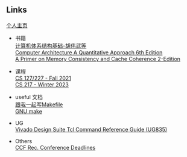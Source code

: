 ## Links

[个人主页](https://zznjupt.github.io)

* 书籍<br>
[计算机体系结构基础-胡伟武等](https://foxsen.github.io/archbase/)<br>
<a href="http://acs.pub.ro/~cpop/SMPA/Computer%20Architecture,%20Sixth%20Edition_%20A%20Quantitative%20Approach%20(%20PDFDrive%20).pdf" target="_blank">Computer Architecture A Quantitative Approach 6th Edition</a><br>
[A Primer on Memory Consistency and Cache Coherence 2-Edition](https://pages.cs.wisc.edu/~markhill/papers/primer2020_2nd_edition.pdf)

* 课程<br>
[CS 127/227 - Fall 2021](https://cs127.boazbarak.org/)<br>
[CS 217 - Winter 2023](https://cs217.stanford.edu/)


* useful 文档<br>
[跟我一起写Makefile](https://seisman.github.io/how-to-write-makefile/index.html)<br>
[GNU make](https://www.gnu.org/software/make/manual/make.html)


* UG<br>[Vivado Design Suite Tcl Command Reference Guide (UG835)](https://docs.xilinx.com/r/en-US/ug835-vivado-tcl-commands/Introduction)

* Others<br>
[CCF Rec. Conference Deadlines](https://ccfddl.github.io/)